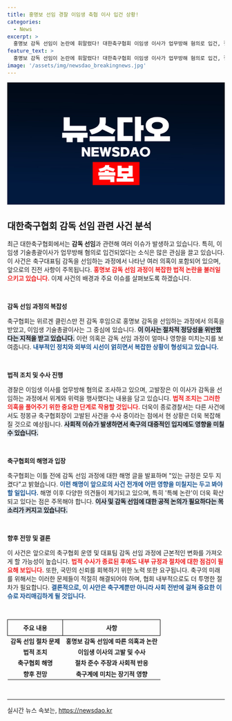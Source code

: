 ```yaml
---
title: 홍명보 선임 경찰 이임생 축협 이사 입건 상황!
categories:
  - News
excerpt: >
  홍명보 감독 선임이 논란에 휘말렸다! 대한축구협회 이임생 이사가 업무방해 혐의로 입건, 절차적 정당성 문제와 특혜 논란이 불거졌다. 축구계에 쏠리는 시선, 진실은 무엇일까? 클릭해서 확인해보세요!
feature_text: >
  홍명보 감독 선임이 논란에 휘말렸다! 대한축구협회 이임생 이사가 업무방해 혐의로 입건, 절차적 정당성 문제와 특혜 논란이 불거졌다. 축구계에 쏠리는 시선, 진실은 무엇일까? 클릭해서 확인해보세요!
image: '/assets/img/newsdao_breakingnews.jpg'
---
```


<p><img src="/assets/img/newsdao_breakingnews.jpg" alt="bookingtag 속보" /></p>

<h2 data-ke-size="size26">대한축구협회 감독 선임 관련 사건 분석</h2>

<p data-ke-size="size16">최근 대한축구협회에서는 <b>감독 선임</b>과 관련해 여러 이슈가 발생하고 있습니다. 특히, 이임생 기술총괄이사가 업무방해 혐의로 입건되었다는 소식은 많은 관심을 끌고 있습니다. 이 사건은 축구대표팀 감독을 선임하는 과정에서 나타난 여러 의혹이 포함되어 있으며, 앞으로의 진전 사항이 주목됩니다. <b><span style="color: #ee2323;">홍명보 감독 선임 과정이 복잡한 법적 논란을 불러일으키고 있습니다.</span></b> 이제 사건의 배경과 주요 이슈를 살펴보도록 하겠습니다.</p>

<p data-ke-size="size16">&nbsp;</p>

<p><b>감독 선임 과정의 복잡성</b></p>

<p data-ke-size="size16">축구협회는 위르겐 클린스만 전 감독 후임으로 홍명보 감독을 선임하는 과정에서 의혹을 받았고, 이임생 기술총괄이사는 그 중심에 있습니다. <b><span style="background-color: #21538527;">이 이사는 절차적 정당성을 위반했다는 지적을 받고 있습니다.</span></b> 이런 의혹은 감독 선임 과정이 얼마나 영향을 미치는지를 보여줍니다. <b><span style="color: #1a5490;">내부적인 정치와 외부의 시선이 얽히면서 복잡한 상황이 형성되고 있습니다.</span></b></p>

<p data-ke-size="size16">&nbsp;</p>

<p><b>법적 조치 및 수사 진행</b></p>

<p data-ke-size="size16">경찰은 이임생 이사를 업무방해 혐의로 조사하고 있으며, 고발장은 이 이사가 감독을 선임하는 과정에서 위계와 위력을 행사했다는 내용을 담고 있습니다. <b><span style="color: #ee2323;">법적 조치는 그러한 의혹을 풀어주기 위한 중요한 단계로 작용할 것입니다.</span></b> 더욱이 종로경찰서는 다른 사건에서도 정몽규 축구협회장이 고발된 사건을 수사 중이라는 점에서 현 상황은 더욱 복잡해질 것으로 예상됩니다. <b><span style="background-color: #21538527;">사회적 이슈가 발생하면서 축구의 대중적인 입지에도 영향을 미칠 수 있습니다.</span></b></p>

<p data-ke-size="size16">&nbsp;</p>

<p><b>축구협회의 해명과 입장</b></p>

<p data-ke-size="size16">축구협회는 이틀 전에 감독 선임 과정에 대한 해명 글을 발표하며 "있는 규정은 모두 지켰다"고 밝혔습니다. <b><span style="color: #1a5490;">이런 해명이 앞으로의 사건 전개에 어떤 영향을 미칠지는 두고 봐야 할 일입니다.</span></b> 해명 이후 다양한 의견들이 제기되고 있으며, 특히 '특혜 논란'이 더욱 확산되고 있다는 점은 주목해야 합니다. <b><span style="background-color: #21538527;">이사 및 감독 선임에 대한 공적 논의가 필요하다는 목소리가 커지고 있습니다.</span></b></p>

<p data-ke-size="size16">&nbsp;</p>

<p><b>향후 전망 및 결론</b></p>

<p data-ke-size="size16">이 사건은 앞으로의 축구협회 운영 및 대표팀 감독 선임 과정에 근본적인 변화를 가져오게 할 가능성이 높습니다. <b><span style="color: #ee2323;">법적 수사가 종료된 후에도 내부 규정과 절차에 대한 점검이 필요해 보입니다.</span></b> 또한, 국민의 신뢰를 회복하기 위한 노력 또한 요구됩니다. 축구의 미래를 위해서는 이러한 문제들이 적절히 해결되어야 하며, 협회 내부적으로도 더 투명한 절차가 필요합니다. <b><span style="color: #1a5490;">결론적으로, 이 사안은 축구계뿐만 아니라 사회 전반에 걸쳐 중요한 이슈로 자리매김하게 될 것입니다.</span></b></p>

<p data-ke-size="size16">&nbsp;</p>

<table style="width: 100%; border-collapse: collapse;">
  <tr>
    <th style="border: 1px solid black; padding: 8px;"><b>주요 내용</b></th>
    <th style="border: 1px solid black; padding: 8px;"><b>사항</b></th>
  </tr>
  <tr>
    <td style="text-align: center; height: 17px;"><b>감독 선임 절차 문제</b></td>
    <td style="text-align: center; height: 17px;"><b>홍명보 감독 선임에 따른 의혹과 논란</b></td>
  </tr>
  <tr>
    <td style="text-align: center; height: 17px;"><b>법적 조치</b></td>
    <td style="text-align: center; height: 17px;"><b>이임생 이사의 고발 및 수사</b></td>
  </tr>
  <tr>
    <td style="text-align: center; height: 17px;"><b>축구협회 해명</b></td>
    <td style="text-align: center; height: 17px;"><b>절차 준수 주장과 사회적 반응</b></td>
  </tr>
  <tr>
    <td style="text-align: center; height: 17px;"><b>향후 전망</b></td>
    <td style="text-align: center; height: 17px;"><b>축구계에 미치는 장기적 영향</b></td>
  </tr>
</table>

<p data-ke-size="size16">&nbsp;</p>

<hr />
실시간 뉴스 속보는, <a href="https://newsdao.kr" rel="dofollow">https://newsdao.kr</a>


